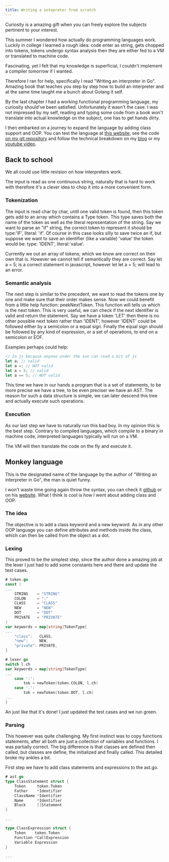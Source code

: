 ```yaml
---
title: Writing a intepreter from scratch
---
```

Curiosity is a amazing gift when you can freely explore the subjects pertinent to your interest.

This summer I wondered how actually do programming languages work. 
Luckily in college I learned a rough idea: code enter as string, gets chopped into tokens, 
tokens undergo syntax analysis then they are either fed to a VM or translated to machine code.

Fascinating, yet I felt that my knowledge is superficial, I couldn't implement a compiler 
tomorrow if I wanted. 

<!--more-->

Therefore I ran for help, specifically I read "Writing an interpreter in Go". 
Amazing book that teaches you step by step how to build an interpreter and at the 
same time taught me a bunch about Golang it self.

By the last chapter I had a working functional programming language, my curiosity 
should've been satisfied. Unfortunately it wasn't the case. I was not impressed by 
my self, reading and typing some code from a book won't translate into actual knowledge on 
the subject, one has to get hands dirty.

I then embarked on a journey to expand the language by adding class support and OOP.
You can test the language at [this website](https://monkey.mrdima98.dev), see the code 
[on my git repository](https://github.com/MRdima98/interpreter) and follow the technical breakdown on my [blog](https://blog.mrdima98.dev) or my [youtube video](asdf).


## Back to school
We all could use little revision on how interpreters work. 

The input is read as one continuous string, naturally that is hard to work with 
therefore it's a clever idea to chop it into a more convenient form.

### Tokenization
The input is read char by char, until one valid token is found, then this token gets add to an 
array which contains a Type token. This type saves both the name of the token as well 
as the literal representation of the string. Say we want to parse an "if" string, the 
correct token to represent it should be type:'IF', literal: 'if'. Of course in this case looks silly 
to save twice an if, but suppose we want to save an identifier (like a variable) 'value' the 
token would be: type: 'IDENT', literal:'value'.

Currently we out an array of tokens; which we know are correct on their own that is.
However we cannot tell if semantically they are correct. Say let a = 5; is a correct 
statement in javascript, however let let a = 5; will lead to an error.

### Semantic analysis
The next step is similar to the precedent, we want to read the tokens one by one 
and make sure that their order makes sense. Now we could benefit from a little help 
function: peekNextToken. This function will tells us which is the next token. This 
is very useful, we can check if the next identifier is valid and return the statement.
Say we have a token 'LET' then there is no other possible next token rather than 
'IDENT', however 'IDENT' could be followed either by a semicolon or a equal sign. 
Finally the equal sign should be followed by any kind of expression, or a set of 
operations, to end on a semicolon or EOF.

Examples perhaps could help:
```javascript
// In js because anyone under the sun can read a bit of js
let a; // valid
let a =; // NOT valid
let a = 5; // valid
let a == 5; // NOT valid
```

This time we have in our hands a program that is a set of statements, to be more 
precise we have a tree, to be even preciser we have an AST.
The reason for such a data structure is simple, we can later descend this tree 
and actually execute such operations.

### Execution
As our last step we have to naturally run this bad boy. In my opinion this is the 
best step. Contrary to compiled languages, which compile to a binary in machine code, 
interpreted languages typically will run on a VM. 

The VM will then translate the code on the fly and execute it. 

## Monkey language
This is the designated name of the language by the author of "Writing an interpreter in Go", 
the man is quiet funny.

I won't waste time going again throw the syntax, you can check it [github](https://github.com/MRdima98/interpreter) or 
on his [website](https://monkey.mrdima98.dev). What I think is cool is how I 
went about adding class and OOP.

### The idea
The objective is to add a class keyword and a new keyword.
As in any other OOP language you can define attributes and methods inside the class, 
which can then be called from the object as a dot.

### Lexing
This proved to be the simplest step, since the author done a amazing job at the 
lexer I just had to add some constants here and there and update the test cases.
```go
# token.go
const (
...
	STRING    = "STRING"
	COLON     = ":"
	CLASS     = "CLASS"
	NEW       = "NEW"
	DOT       = "DOT"
	PRIVATE   = "PRIVATE"
)
var keywords = map[string]TokenType{
...
	"class":   CLASS,
	"new":     NEW,
	"private": PRIVATE,
}
```

```go
# lexer.go
switch l.ch 
var keywords = map[string]TokenType{
...
	case ':':
		tok = newToken(token.COLON, l.ch)
	case '.':
		tok = newToken(token.DOT, l.ch)
...
}
```

An just like that it's done! I just updated the test cases and we run green.

### Parsing
This however was quite challenging. My first instinct was to copy functions statements, 
after all both are just a collection of variables and functions.
I was partially correct. The big difference is that classes are defined then called,
but classes are define, the initialized and finally called. This detailed 
broke my ankles a bit. 

First step we have to add class statements and expressions to the ast.go.

```go
# ast.go
type ClassStatement struct {
	Token     token.Token
	Father    *Identifier
	ClassName *Identifier
	Name      *Identifier
	Block     []Statement
}

...

type ClassExpression struct {
	Token    token.Token
	Function *CallExpression
	Variable Expression
}

...
```

